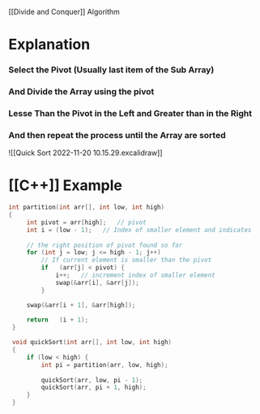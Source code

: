 [[Divide and Conquer]] Algorithm

# Explanation 

### Select the Pivot (Usually last item of the Sub Array)

### And Divide the Array using the pivot

### Lesse Than the Pivot in the Left and Greater than in the Right

### And then repeat the process until the Array are sorted

![[Quick Sort 2022-11-20 10.15.29.excalidraw]]





# [[C++]] Example

```   C++
int partition(int arr[], int low, int high)
{
     int pivot = arr[high];   // pivot 
     int i = (low - 1);   // Index of smaller element and indicates 
	 
	 // the right position of pivot found so far 
     for (int j = low; j <= high - 1; j++)
         // If current element is smaller than the pivot 
         if   (arr[j] < pivot) { 
             i++;   // increment index of smaller element 
             swap(&arr[i], &arr[j]); 
         } 

     swap(&arr[i + 1], &arr[high]); 
     
     return   (i + 1); 
 } 

 void quickSort(int arr[], int low, int high) 
 { 
     if (low < high) { 
         int pi = partition(arr, low, high); 
         
         quickSort(arr, low, pi - 1); 
         quickSort(arr, pi + 1, high); 
     } 
 } 
 ```

